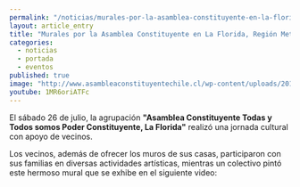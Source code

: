 ```yaml
---
permalink: "/noticias/murales-por-la-asamblea-constituyente-en-la-florida.html"
layout: article_entry
title: "Murales por la Asamblea Constituyente en La Florida, Región Metropolitana"
categories: 
  - noticias
  - portada
  - eventos
published: true
image: "http://www.asambleaconstituyentechile.cl/wp-content/uploads/2014/07/MURAL-ASAMBLEA-CONSTITUYENTE-LA-FLORIDA-julio-2014.png"
youtube: 1MR6oriATFc
---
```


El sábado 26 de julio, la agrupación **"Asamblea Constituyente Todas y Todos somos Poder Constituyente, La Florida"** realizó una jornada cultural con apoyo de vecinos.

Los vecinos, además de ofrecer los muros de sus casas, participaron con sus familias en diversas actividades artísticas, mientras un colectivo pintó este hermoso mural que se exhibe en el  siguiente video:

